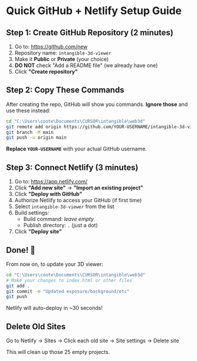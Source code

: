# Quick GitHub + Netlify Setup Guide

## Step 1: Create GitHub Repository (2 minutes)

1. Go to: https://github.com/new
2. Repository name: `intangible-3d-viewer`
3. Make it **Public** or **Private** (your choice)
4. **DO NOT** check "Add a README file" (we already have one)
5. Click **"Create repository"**

## Step 2: Copy These Commands

After creating the repo, GitHub will show you commands. **Ignore those** and use these instead:

```bash
cd "C:\Users\coote\Documents\CURSOR\intangible\web3d"
git remote add origin https://github.com/YOUR-USERNAME/intangible-3d-viewer.git
git branch -M main
git push -u origin main
```

**Replace `YOUR-USERNAME`** with your actual GitHub username.

## Step 3: Connect Netlify (3 minutes)

1. Go to: https://app.netlify.com/
2. Click **"Add new site"** → **"Import an existing project"**
3. Click **"Deploy with GitHub"**
4. Authorize Netlify to access your GitHub (if first time)
5. Select `intangible-3d-viewer` from the list
6. Build settings:
   - Build command: *leave empty*
   - Publish directory: `.` (just a dot)
7. Click **"Deploy site"**

## Done! 🎉

From now on, to update your 3D viewer:

```bash
cd "C:\Users\coote\Documents\CURSOR\intangible\web3d"
# Make your changes to index.html or other files
git add .
git commit -m "Updated exposure/background/etc"
git push
```

Netlify will auto-deploy in ~30 seconds!

## Delete Old Sites

Go to Netlify → Sites → Click each old site → Site settings → Delete site

This will clean up those 25 empty projects.
